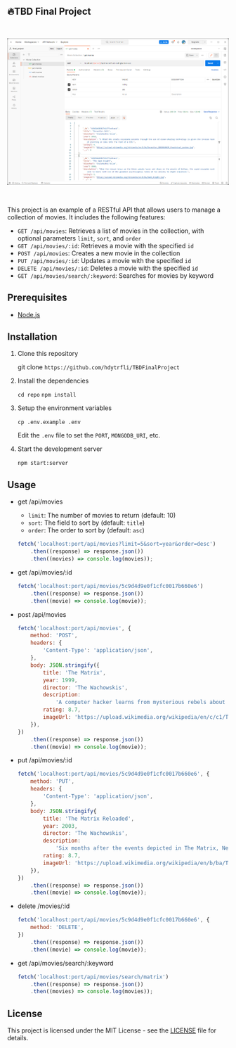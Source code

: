 ## 🔥TBD Final Project

<br>

![Alt text](assets/get.png)

<br>

This project is an example of a RESTful API that allows users to manage a collection of movies. It includes the following features:

-   `GET /api/movies`: Retrieves a list of movies in the collection, with optional parameters `limit`, `sort`, and `order`
-   `GET /api/movies/:id`: Retrieves a movie with the specified `id`
-   `POST /api/movies`: Creates a new movie in the collection
-   `PUT /api/movies/:id`: Updates a movie with the specified `id`
-   `DELETE /api/movies/:id`: Deletes a movie with the specified `id`
-   `GET /api/movies/search/:keyword`: Searches for movies by keyword

## Prerequisites

-   [Node.js](https://nodejs.org/en/)

## Installation

1. Clone this repository

    git clone `https://github.com/hdytrfli/TBDFinalProject`

2. Install the dependencies

    `cd repo`
    `npm install`

3. Setup the environment variables

    `cp .env.example .env`

    Edit the `.env` file to set the `PORT`, `MONGODB_URI`, etc.

4. Start the development server

    `npm start:server`

## Usage

-   get /api/movies

    -   `limit`: The number of movies to return (default: 10)
    -   `sort`: The field to sort by (default: `title`)
    -   `order`: The order to sort by (default: `asc`)

    ```javascript
    fetch('localhost:port/api/movies?limit=5&sort=year&order=desc')
    	.then((response) => response.json())
    	.then((movies) => console.log(movies));
    ```

-   get /api/movies/:id

    ```javascript
    fetch('localhost:port/api/movies/5c9d4d9e0f1cfc0017b660e6')
    	.then((response) => response.json())
    	.then((movie) => console.log(movie));
    ```

-   post /api/movies

    ```javascript
    fetch('localhost:port/api/movies', {
    	method: 'POST',
    	headers: {
    		'Content-Type': 'application/json',
    	},
    	body: JSON.stringify({
    		title: 'The Matrix',
    		year: 1999,
    		director: 'The Wachowskis',
    		description:
    			'A computer hacker learns from mysterious rebels about the true nature of his reality and his role in the war against its controllers.',
    		rating: 8.7,
    		imageUrl: 'https://upload.wikimedia.org/wikipedia/en/c/c1/The_Matrix_Poster.jpg',
    	}),
    })
    	.then((response) => response.json())
    	.then((movie) => console.log(movie));
    ```

-   put /api/movies/:id

    ```javascript
    fetch('localhost:port/api/movies/5c9d4d9e0f1cfc0017b660e6', {
    	method: 'PUT',
    	headers: {
    		'Content-Type': 'application/json',
    	},
    	body: JSON.stringify{
    		title: 'The Matrix Reloaded',
    		year: 2003,
    		director: 'The Wachowskis',
    		description:
                'Six months after the events depicted in The Matrix, Neo has proved to be a good omen for the free humans, as more and more humans are being freed from the matrix and brought to Zion, the one and only stronghold of the Resistance. Neo himself has discovered his superpowers including super speed, ability to see the codes of the things inside the matrix and a certain degree of pre-cognition.',
    		rating: 8.7,
    		imageUrl: 'https://upload.wikimedia.org/wikipedia/en/b/ba/The_Matrix_Reloaded_Poster.jpg',
    	}),
    })
    	.then((response) => response.json())
    	.then((movie) => console.log(movie));
    ```

-   delete /movies/:id

    ```javascript
    fetch('localhost:port/api/movies/5c9d4d9e0f1cfc0017b660e6', {
    	method: 'DELETE',
    })
    	.then((response) => response.json())
    	.then((movie) => console.log(movie));
    ```

-   get /api/movies/search/:keyword

    ```javascript
    fetch('localhost:port/api/movies/search/matrix')
    	.then((response) => response.json())
    	.then((movies) => console.log(movies));
    ```

## License

This project is licensed under the MIT License - see the [LICENSE](LICENSE) file for details.
